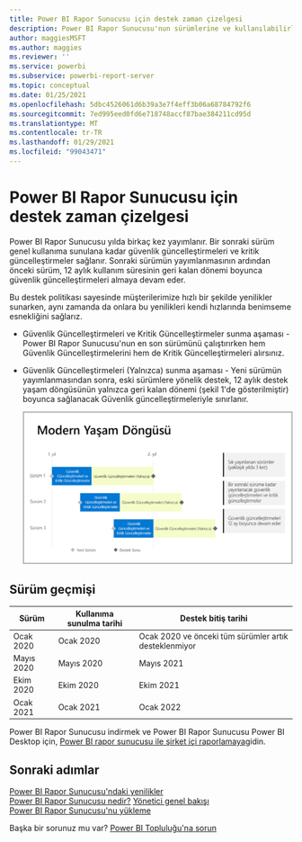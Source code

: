 ```yaml
---
title: Power BI Rapor Sunucusu için destek zaman çizelgesi
description: Power BI Rapor Sunucusu'nun sürümlerine ve kullanılabilirliğine ilişkin bir liste.
author: maggiesMSFT
ms.author: maggies
ms.reviewer: ''
ms.service: powerbi
ms.subservice: powerbi-report-server
ms.topic: conceptual
ms.date: 01/25/2021
ms.openlocfilehash: 5dbc4526061d6b39a3e7f4eff3b06a68784792f6
ms.sourcegitcommit: 7ed995eed0fd6e718748accf87bae384211cd95d
ms.translationtype: MT
ms.contentlocale: tr-TR
ms.lasthandoff: 01/29/2021
ms.locfileid: "99043471"
---
```

# <a name="support-timeline-for-power-bi-report-server"></a>Power BI Rapor Sunucusu için destek zaman çizelgesi

Power BI Rapor Sunucusu yılda birkaç kez yayımlanır. Bir sonraki sürüm genel kullanıma sunulana kadar güvenlik güncelleştirmeleri ve kritik güncelleştirmeler sağlanır. Sonraki sürümün yayımlanmasının ardından önceki sürüm, 12 aylık kullanım süresinin geri kalan dönemi boyunca güvenlik güncelleştirmeleri almaya devam eder.

Bu destek politikası sayesinde müşterilerimize hızlı bir şekilde yenilikler sunarken, aynı zamanda da onlara bu yenilikleri kendi hızlarında benimseme esnekliğini sağlarız.

* Güvenlik Güncelleştirmeleri ve Kritik Güncelleştirmeler sunma aşaması - Power BI Rapor Sunucusu'nun en son sürümünü çalıştırırken hem Güvenlik Güncelleştirmelerini hem de Kritik Güncelleştirmeleri alırsınız.
* Güvenlik Güncelleştirmeleri (Yalnızca) sunma aşaması - Yeni sürümün yayımlanmasından sonra, eski sürümlere yönelik destek, 12 aylık destek yaşam döngüsünün yalnızca geri kalan dönemi (şekil 1'de gösterilmiştir) boyunca sağlanacak Güvenlik güncelleştirmeleriyle sınırlanır.

    ![Destek zaman dilimini gösteren graf](media/support-timeline/report-server-support-timeline-overall.png)

## <a name="version-history"></a>Sürüm geçmişi

| **Sürüm** | **Kullanıma sunulma tarihi** | **Destek bitiş tarihi** |
| --- | --- | --- |
| Ocak 2020 | Ocak 2020 | Ocak 2020 ve önceki tüm sürümler artık desteklenmiyor
| Mayıs 2020 | Mayıs 2020 | Mayıs 2021
| Ekim 2020 | Ekim 2020 | Ekim 2021
| Ocak 2021 | Ocak 2021 | Ocak 2022

Power BI Rapor Sunucusu indirmek ve Power BI Rapor Sunucusu Power BI Desktop için, [Power BI rapor sunucusu ile şirket içi raporlamaya](https://powerbi.microsoft.com/report-server/)gidin.

## <a name="next-steps"></a>Sonraki adımlar
[Power BI Rapor Sunucusu'ndaki yenilikler](whats-new.md)  
[Power BI Rapor Sunucusu nedir?](get-started.md)
[Yönetici genel bakışı](admin-handbook-overview.md)  
[Power BI Rapor Sunucusu'nu yükleme](install-report-server.md)  

Başka bir sorunuz mu var? [Power BI Topluluğu'na sorun](https://community.powerbi.com/)
